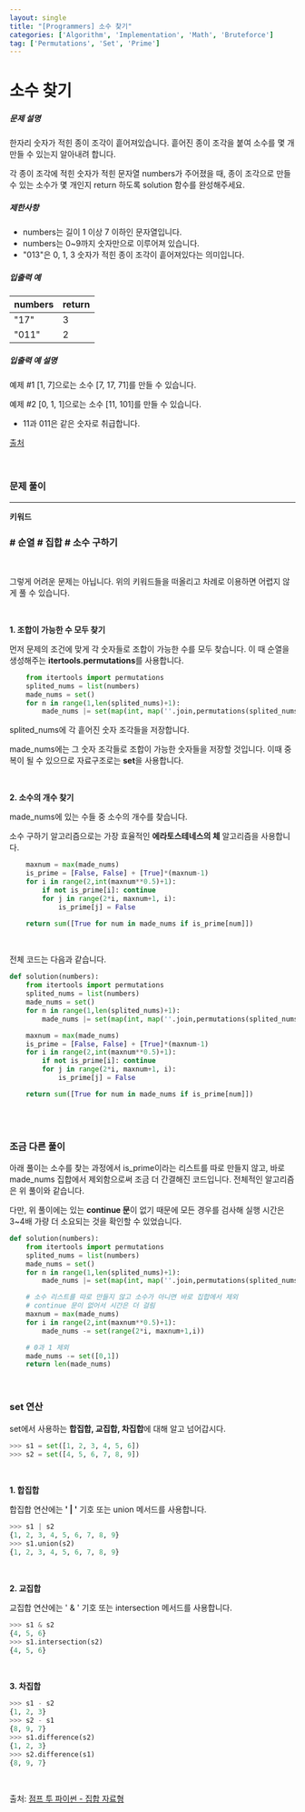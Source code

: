 ```yaml
---
layout: single
title: "[Programmers] 소수 찾기"
categories: ['Algorithm', 'Implementation', 'Math', 'Bruteforce']
tag: ['Permutations', 'Set', 'Prime']
---
```


# 소수 찾기

##### 문제 설명

한자리 숫자가 적힌 종이 조각이 흩어져있습니다. 흩어진 종이 조각을 붙여 소수를 몇 개 만들 수 있는지 알아내려 합니다.

각 종이 조각에 적힌 숫자가 적힌 문자열 numbers가 주어졌을 때, 종이 조각으로 만들 수 있는 소수가 몇 개인지 return 하도록 solution 함수를 완성해주세요.

##### 제한사항

* numbers는 길이 1 이상 7 이하인 문자열입니다.
* numbers는 0~9까지 숫자만으로 이루어져 있습니다.
* "013"은 0, 1, 3 숫자가 적힌 종이 조각이 흩어져있다는 의미입니다.

##### 입출력 예

| numbers | return |
| ------- | ------ |
| "17"    | 3      |
| "011"   | 2      |

##### 입출력 예 설명

예제 #1
[1, 7]으로는 소수 [7, 17, 71]를 만들 수 있습니다.

예제 #2
[0, 1, 1]으로는 소수 [11, 101]를 만들 수 있습니다.

* 11과 011은 같은 숫자로 취급합니다.

[출처](http://2009.nwerc.eu/results/nwerc09.pdf)

<br>



### 문제 풀이

---

**키워드**

### \# 순열 \# 집합 \# 소수 구하기

<br>

그렇게 어려운 문제는 아닙니다. 위의 키워드들을 떠올리고 차례로 이용하면 어렵지 않게 풀 수 있습니다. 

<br>

**1. 조합이 가능한 수 모두 찾기**

먼저 문제의 조건에 맞게 각 숫자들로 조합이 가능한 수를 모두 찾습니다. 이 때 순열을 생성해주는 **itertools.permutations**를 사용합니다. 

```python
    from itertools import permutations
    splited_nums = list(numbers)
    made_nums = set()
    for n in range(1,len(splited_nums)+1):
        made_nums |= set(map(int, map(''.join,permutations(splited_nums,n))))
```

splited_nums에 각 흩어진 숫자 조각들을 저장합니다. 

made_nums에는 그 숫자 조각들로 조합이 가능한 숫자들을 저장할 것입니다. 이때 중복이 될 수 있으므로 자료구조로는 **set**을 사용합니다. 

<br>

**2. 소수의 개수 찾기**

made_nums에 있는 수들 중 소수의 개수를 찾습니다. 

소수 구하기 알고리즘으로는 가장 효율적인 **에라토스테네스의 체** 알고리즘을 사용합니다. 

```python
    maxnum = max(made_nums)
    is_prime = [False, False] + [True]*(maxnum-1)
    for i in range(2,int(maxnum**0.5)+1):
        if not is_prime[i]: continue
        for j in range(2*i, maxnum+1, i):
            is_prime[j] = False

    return sum([True for num in made_nums if is_prime[num]])
```

<br>

전체 코드는 다음과 같습니다. 

```python
def solution(numbers):
    from itertools import permutations
    splited_nums = list(numbers)
    made_nums = set()
    for n in range(1,len(splited_nums)+1):
        made_nums |= set(map(int, map(''.join,permutations(splited_nums,n))))

    maxnum = max(made_nums)
    is_prime = [False, False] + [True]*(maxnum-1)
    for i in range(2,int(maxnum**0.5)+1):
        if not is_prime[i]: continue
        for j in range(2*i, maxnum+1, i):
            is_prime[j] = False

    return sum([True for num in made_nums if is_prime[num]])
```

<br>

<br>

### 조금 다른 풀이

아래 풀이는 소수를 찾는 과정에서 is_prime이라는 리스트를 따로 만들지 않고, 바로 made_nums 집합에서 제외함으로써 조금 더 간결해진 코드입니다. 전체적인 알고리즘은 위 풀이와 같습니다. 

다만, 위 풀이에는 있는 **continue 문**이 없기 때문에 모든 경우를 검사해 실행 시간은 3~4배 가량 더 소요되는 것을 확인할 수 있었습니다. 

```python
def solution(numbers):
    from itertools import permutations
    splited_nums = list(numbers)
    made_nums = set()
    for n in range(1,len(splited_nums)+1):
        made_nums |= set(map(int, map(''.join,permutations(splited_nums,n))))

    # 소수 리스트를 따로 만들지 않고 소수가 아니면 바로 집합에서 제외
    # continue 문이 없어서 시간은 더 걸림
    maxnum = max(made_nums)
    for i in range(2,int(maxnum**0.5)+1):
        made_nums -= set(range(2*i, maxnum+1,i))

    # 0과 1 제외
    made_nums -= set([0,1])
    return len(made_nums)
```

<br>

### set 연산

set에서 사용하는 **합집합, 교집합, 차집합**에 대해 알고 넘어갑시다. 

```python
>>> s1 = set([1, 2, 3, 4, 5, 6])
>>> s2 = set([4, 5, 6, 7, 8, 9])
```

<br>

**1. 합집합**

합집합 연산에는 **' | '** 기호 또는 union 메서드를 사용합니다.  

```python
>>> s1 | s2
{1, 2, 3, 4, 5, 6, 7, 8, 9}
>>> s1.union(s2)
{1, 2, 3, 4, 5, 6, 7, 8, 9}
```

<br>

**2. 교집합**

교집합 연산에는 ' & ' 기호 또는 intersection 메서드를 사용합니다. 

```python
>>> s1 & s2
{4, 5, 6}
>>> s1.intersection(s2)
{4, 5, 6}
```

<br>

**3. 차집합**

```python
>>> s1 - s2
{1, 2, 3}
>>> s2 - s1
{8, 9, 7}
>>> s1.difference(s2)
{1, 2, 3}
>>> s2.difference(s1)
{8, 9, 7}
```

<br>

출처: [점프 투 파이썬 - 집합 자료형](https://wikidocs.net/1015)

